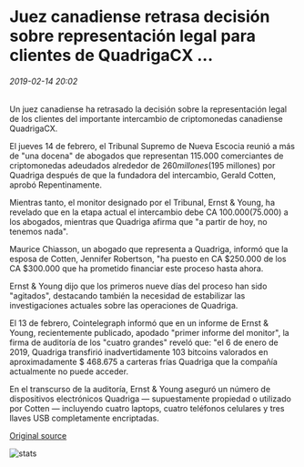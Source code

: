 # Juez canadiense retrasa decisión sobre representación legal para clientes de QuadrigaCX ...

###### 2019-02-14 20:02

Un juez canadiense ha retrasado la decisión sobre la representación legal de los clientes del importante intercambio de criptomonedas canadiense QuadrigaCX.

El jueves 14 de febrero, el Tribunal Supremo de Nueva Escocia reunió a más de "una docena" de abogados que representan 115.000 comerciantes de criptomonedas adeudados alrededor de $260 millones ($195 millones) por Quadriga después de que la fundadora del intercambio, Gerald Cotten, aprobó Repentinamente.

Mientras tanto, el monitor designado por el Tribunal, Ernst & Young, ha revelado que en la etapa actual el intercambio debe CA $100.000 ($75.000) a los abogados, mientras que Quadriga afirma que "a partir de hoy, no tenemos nada".

Maurice Chiasson, un abogado que representa a Quadriga, informó que la esposa de Cotten, Jennifer Robertson, "ha puesto en CA $250.000 de los CA $300.000 que ha prometido financiar este proceso hasta ahora.

Ernst & Young dijo que los primeros nueve días del proceso han sido "agitados", destacando también la necesidad de estabilizar las investigaciones actuales sobre las operaciones de Quadriga.

El 13 de febrero, Cointelegraph informó que en un informe de Ernst & Young, recientemente publicado, apodado "primer informe del monitor", la firma de auditoría de los "cuatro grandes" reveló que: "el 6 de enero de 2019, Quadriga transfirió inadvertidamente 103 bitcoins valorados en aproximadamente $ 468.675 a carteras frías Quadriga que la compañía actualmente no puede acceder.

En el transcurso de la auditoría, Ernst & Young aseguró un número de dispositivos electrónicos Quadriga — supuestamente propiedad o utilizado por Cotten — incluyendo cuatro laptops, cuatro teléfonos celulares y tres llaves USB completamente encriptadas.

[Original source](https://cointelegraph.com/news/canadian-judge-delays-decision-on-legal-representation-for-quadrigacx-clients)

![stats](https://c.statcounter.com/11760860/0/a89fa40b/1/ "stats")